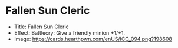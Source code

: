 # Fallen Sun Cleric
- Title:  Fallen Sun Cleric
- Effect:  Battlecry: Give a friendly minion +1/+1.
- Image:  https://cards.hearthpwn.com/enUS/ICC_094.png?198608

